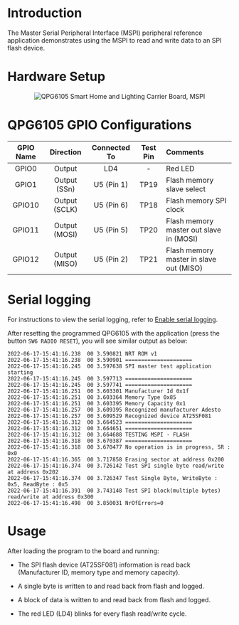 # Introduction

The Master Serial Peripheral Interface (MSPI) peripheral reference
application demonstrates using the MSPI to read and write data to an SPI
flash device.

# Hardware Setup

<div align="center">
  <img src="Images/mspi.png" alt="QPG6105 Smart Home and Lighting Carrier Board, MSPI">
</div>

# QPG6105 GPIO Configurations

| GPIO Name| Direction| Connected To| Test Pin| Comments|
|:----------:|:----------:|:----------:|:----------:|:---------|
| GPIO0| Output| LD4| -| Red LED|
| GPIO1| Output (SSn)| U5 (Pin 1)| TP19| Flash memory slave select|
| GPIO10| Output (SCLK)| U5 (Pin 6)| TP18| Flash memory SPI clock|
| GPIO11| Output (MOSI)| U5 (Pin 5)| TP20| Flash memory master out slave in (MOSI)|
| GPIO12| Output (MISO)| U5 (Pin 2)| TP21| Flash memory master in slave out (MISO)|

# Serial logging

For instructions to view the serial logging, refer to [Enable serial logging](../../../README.md#enable-serial-logging).

After resetting the programmed QPG6105 with the application (press the button `SW6 RADIO RESET`), you will see similar output as below:

```
2022-06-17-15:41:16.238  00 3.590821 NRT ROM v1
2022-06-17-15:41:16.238  00 3.590901 =====================
2022-06-17-15:41:16.245  00 3.597638 SPI master test application starting
2022-06-17-15:41:16.245  00 3.597713 =====================
2022-06-17-15:41:16.245  00 3.597741 =====================
2022-06-17-15:41:16.251  00 3.603301 Manufacturer Id 0x1f
2022-06-17-15:41:16.251  00 3.603364 Memory Type 0x85
2022-06-17-15:41:16.251  00 3.603395 Memory Capacity 0x1
2022-06-17-15:41:16.257  00 3.609395 Recognized manufacturer Adesto
2022-06-17-15:41:16.257  00 3.609529 Recognized device AT25SF081
2022-06-17-15:41:16.312  00 3.664523 =====================
2022-06-17-15:41:16.312  00 3.664651 =====================
2022-06-17-15:41:16.312  00 3.664688 TESTING MSPI - FLASH
2022-06-17-15:41:16.318  00 3.670387 =====================
2022-06-17-15:41:16.318  00 3.670477 No operation is in progress, SR : 0x0
2022-06-17-15:41:16.365  00 3.717858 Erasing sector at address 0x200
2022-06-17-15:41:16.374  00 3.726142 Test SPI single byte read/write at address 0x202
2022-06-17-15:41:16.374  00 3.726347 Test Single Byte, WriteByte : 0x5, ReadByte : 0x5
2022-06-17-15:41:16.391  00 3.743148 Test SPI block(multiple bytes) read/write at address 0x300
2022-06-17-15:41:16.498  00 3.850031 NrOfErrors=0
```

# Usage

After loading the program to the board and running:

-   The SPI flash device (AT25SF081) information is read back
    (Manufacturer ID, memory type and memory capacity).

-   A single byte is written to and read back from flash and logged.

-   A block of data is written to and read back from flash and logged.

-   The red LED (LD4) blinks for every flash read/write cycle.
